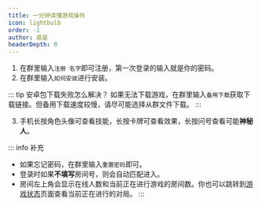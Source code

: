 ```yaml
---
title: 一分钟读懂游戏操作
icon: lightbulb
order: -1
author: 惑星
headerDepth: 0
---
```


1. 在群里输入`注册 名字`即可注册，第一次登录的输入就是你的密码。
2. 在群里输入`如何安装`进行安装。

::: tip 安卓包下载失败怎么解决？
如果无法下载游戏，在群里输入`备用下载`获取下载链接。但备用下载速度较慢，请尽可能选择从群文件下载。
:::

3. 手机长按角色头像可查看技能，长按卡牌可查看效果，长按问号查看可能**神秘人**。

::: info 补充
- 如果忘记密码，在群里输入`重置密码`即可。
- 登录时如果**不填写**房间号，则会自动匹配进入。
- 房间左上角会显示在线人数和当前正在进行游戏的房间数。你也可以跳转到[游戏状态](../../game/game_status.md)页面查看当前正在进行的对局。
:::

